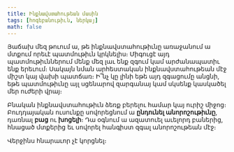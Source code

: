 ```yaml
---
title: Ինքնավստահութեան մասին
tags: [հոգեբանութիւն, ներկայ]
math: false
---
```


Յաճախ մեզ թուում ա, թե ինքնավստահութիւնը առաջանում ա մտքում որեւէ պատմութիւն կրկնելիս։ Միգուցէ այդ պատմութիւններում մենք մեզ լաւ ենք զգում կամ արժանապատիւ ենք երեւում։ Սակայն նման արհեստական ինքնավստահութեան մէջ միշտ կայ վախի պատճառ։ Ի՞նչ կը լինի եթե այդ զգացումը անցնի, եթե պատմութիւնը այլ սցենարով զարգանայ կամ սկսենք կասկածել մեր ուժերի վրայ։

Բնական ինքնավստահութիւն ձեռք բերելու համար կայ ուրիշ միջոց։ Բուդդայական ուսունքը սովորեցնում ա **ընդունել անորոշութիւնը**, դառնալ **բաց** ու **խոցելի**։ Դա օգնում ա ազատուել աւելորդ բաներից, հնացած մտքերից եւ սովորել հանգիստ զգալ անորոշութեան մէջ։

Վերջինս հնարաւոր չէ կորցնել։
